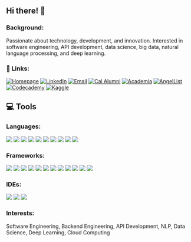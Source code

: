 ## Hi there! 👋
### Background:
Passionate about technology, development, and innovation. Interested in software engineering, API development, data science, big data, natural language processing, and deep learning.

### 🔗 Links:
[![Homepage](https://img.shields.io/badge/Homepage%20-lightgrey)](https://mlavva.github.io)
[![LinkedIn](https://img.shields.io/badge/LinkedIn%20-mlavva-blue)](https://www.linkedin.com/in/mlavva/)
[![Email](https://img.shields.io/badge/Email%20-lightblue)](m&#97;&#105;&#108;&#116;&#111;&#x3A;&#109;&#108;&#97;&#118;&#118;&#97;&#64;&#98;&#101;&#114;&#107;&#101;&#108;&#101;&#121;&#46;&#101;&#100;u)
[![Cal Alumni](https://img.shields.io/badge/Cal%20Alumni%20-yellow)](https://cal.berkeley.edu/mlavva)
[![Academia](https://img.shields.io/badge/Academia%20-grey)](https://ucberkeley.academia.edu/mlavva)
[![AngelList](https://img.shields.io/badge/AngelList%20-lightgrey)](https://angel.co/u/mlavva)
[![Codecademy](https://img.shields.io/badge/Codecademy%20-black)](https://www.codecademy.com/profiles/mlavva)
[![Kaggle](https://img.shields.io/badge/Kaggle%20-mediumblue)]( https://www.kaggle.com/dataclass)

## 💻 Tools
### Languages:
<img src="https://img.shields.io/badge/TypeScript-darkblue?style=for-the-badge&logo=typescript&logoColor=white"/> <img src="https://img.shields.io/badge/Java-darkblue?style=for-the-badge&logo=java&logoColor=white"/> 
<img src="https://img.shields.io/badge/Python-darkblue?style=for-the-badge&logo=python&logoColor=white"/> 
<img src="https://img.shields.io/badge/Scala-darkblue?style=for-the-badge&logo=scala&logoColor=white"/> 
<img src="https://img.shields.io/badge/Shell_Script-darkblue?style=for-the-badge&logo=gnu-bash&logoColor=white"/> 
<img src="https://img.shields.io/badge/json-darkblue?style=for-the-badge&logo=json&logoColor=white"/>
<img src="https://img.shields.io/badge/Go-darkblue?style=for-the-badge&logo=go&logoColor=white"/> 
<img src="https://img.shields.io/badge/Pandas-darkblue?style=for-the-badge&logo=pandas&logoColor=white"/> 
<img src="https://img.shields.io/badge/PyTorch-darkblue?style=for-the-badge&logo=PyTorch&logoColor=white"/> 
<img src="https://img.shields.io/badge/Numpy-darkblue?style=for-the-badge&logo=numpy&logoColor=white"/> 

### Frameworks:
<img src="https://img.shields.io/badge/Express.js-darkblue?style=for-the-badge&logo=express&logoColor=white"/> <img src="https://img.shields.io/badge/Spring_Boot-darkblue?style=for-the-badge&logo=spring-boot&logoColor=white"/>
<img src="https://img.shields.io/badge/PostgreSQL-darkblue?style=for-the-badge&logo=postgresql&logoColor=white"/> 
<img src="https://img.shields.io/badge/Node.js-darkblue?style=for-the-badge&logo=nodedotjs&logoColor=white"/> 
<img src="https://img.shields.io/badge/Docker-darkblue?style=for-the-badge&logo=docker&logoColor=white"> 
<img src="https://img.shields.io/badge/rabbitmq-darkblue.svg?&style=for-the-badge&logo=rabbitmq&logoColor=white"/>
<img src="https://img.shields.io/badge/Junit5-darkblue?style=for-the-badge&logo=junit5&logoColor=white"/>
<img src="https://img.shields.io/badge/Jest-darkblue?style=for-the-badge&logo=jest&logoColor=white"/>
<img src="https://img.shields.io/badge/Heroku-darkblue?style=for-the-badge&logo=heroku&logoColor=white"/> 
<img src="https://img.shields.io/badge/kubernetes-darkblue.svg?&style=for-the-badge&logo=kubernetes&logoColor=white"/>
<img src="https://img.shields.io/badge/Postman-darkblue?style=for-the-badge&logo=Postman&logoColor=white"/>
<img src="https://img.shields.io/badge/Swagger-darkblue?style=for-the-badge&logo=Swagger&logoColor=white"/>

### IDEs:
<img src="https://img.shields.io/badge/WebStorm-darkblue?style=for-the-badge&logo=WebStorm&logoColor=white"/> <img src="https://img.shields.io/badge/IntelliJIDEA-darkblue.svg?style=for-the-badge&logo=intellij-idea&logoColor=white"/>
<img src="https://img.shields.io/badge/Eclipse-darkblue?style=for-the-badge&logo=eclipse&logoColor=white"/>

### Interests:
Software Engineering, Backend Engineering, API Development, NLP, Data Science, Deep Learning, Cloud Computing
